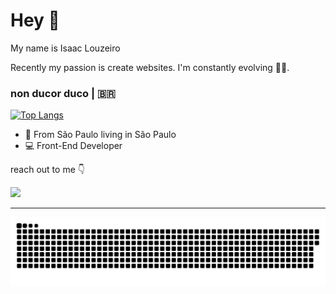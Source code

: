 # Hey 👋

My name is Isaac Louzeiro

Recently my passion is create websites. I'm constantly evolving 👨‍💻.

###  non ducor duco | 🇧🇷

[![Top Langs](https://github-readme-stats.vercel.app/api/top-langs/?username=IsaacLouzeiro&layout=compact)](https://github.com/IsaacLouzeiro/github-readme-stats)

- 📍 From São Paulo living in São Paulo
- 💻 Front-End Developer

reach out to me 👇

<a href="https://www.linkedin.com/in/isaac-louzeiro/" target="_blank"><img src="https://img.shields.io/badge/-LinkedIn-%230077B5?style=for-the-badge&logo=linkedin&logoColor=white" target="_blank"></a> 

<hr>

![Snake animation](https://github.com/IsaacLouzeiro/IsaacLouzeiro/blob/output/github-contribution-grid-snake.svg)
